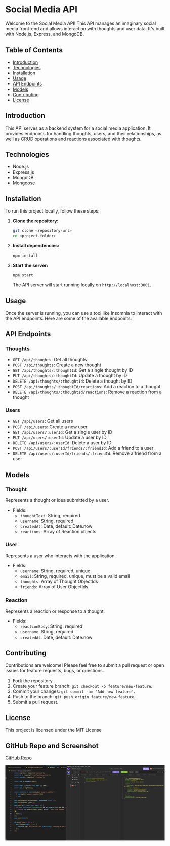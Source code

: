 # Social Media API

Welcome to the Social Media API! This API manages an imaginary social media front-end and allows interaction with thoughts and user data. It's built with Node.js, Express, and MongoDB.

## Table of Contents

- [Introduction](#introduction)
- [Technologies](#technologies)
- [Installation](#installation)
- [Usage](#usage)
- [API Endpoints](#api-endpoints)
- [Models](#models)
- [Contributing](#contributing)
- [License](#license)

## Introduction

This API serves as a backend system for a social media application. It provides endpoints for handling thoughts, users, and their relationships, as well as CRUD operations and reactions associated with thoughts.

## Technologies

- Node.js
- Express.js
- MongoDB
- Mongoose

## Installation

To run this project locally, follow these steps:

1. **Clone the repository:**

   ```bash
   git clone <repository-url>
   cd <project-folder>
   ```

2. **Install dependencies:**

   ```bash
   npm install
   ```

3. **Start the server:**

   ```bash
   npm start
   ```

   The API server will start running locally on `http://localhost:3001`.

## Usage

Once the server is running, you can use a tool like Insomnia to interact with the API endpoints. Here are some of the available endpoints:

## API Endpoints

### Thoughts

- `GET /api/thoughts`: Get all thoughts
- `POST /api/thoughts`: Create a new thought
- `GET /api/thoughts/:thoughtId`: Get a single thought by ID
- `PUT /api/thoughts/:thoughtId`: Update a thought by ID
- `DELETE /api/thoughts/:thoughtId`: Delete a thought by ID
- `POST /api/thoughts/:thoughtId/reactions`: Add a reaction to a thought
- `DELETE /api/thoughts/:thoughtId/reactions`: Remove a reaction from a thought

### Users

- `GET /api/users`: Get all users
- `POST /api/users`: Create a new user
- `GET /api/users/:userId`: Get a single user by ID
- `PUT /api/users/:userId`: Update a user by ID
- `DELETE /api/users/:userId`: Delete a user by ID
- `POST /api/users/:userId/friends/:friendId`: Add a friend to a user
- `DELETE /api/users/:userId/friends/:friendId`: Remove a friend from a user

## Models

### Thought

Represents a thought or idea submitted by a user.

- Fields:
  - `thoughtText`: String, required
  - `username`: String, required
  - `createdAt`: Date, default: Date.now
  - `reactions`: Array of Reaction objects

### User

Represents a user who interacts with the application.

- Fields:
  - `username`: String, required, unique
  - `email`: String, required, unique, must be a valid email
  - `thoughts`: Array of Thought ObjectIds
  - `friends`: Array of User ObjectIds

### Reaction

Represents a reaction or response to a thought.

- Fields:
  - `reactionBody`: String, required
  - `username`: String, required
  - `createdAt`: Date, default: Date.now

## Contributing

Contributions are welcome! Please feel free to submit a pull request or open issues for feature requests, bugs, or questions.

1. Fork the repository.
2. Create your feature branch: `git checkout -b feature/new-feature`.
3. Commit your changes: `git commit -am 'Add new feature'`.
4. Push to the branch: `git push origin feature/new-feature`.
5. Submit a pull request.

## License

This project is licensed under the MIT License

## GitHub Repo and Screenshot

[GitHub Repo](https://github.com/VZachary13/expert-waddle)

![Screenshot](./assets/screnshot3.jpg)
